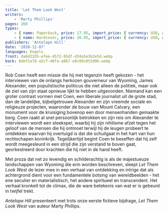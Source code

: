 ```yaml
---
title: 'Let Them Look West'
writers:
    - 'Marty Phillips'
pages: 268
types:
    - { name: Paperback, price: 17.95, import_price: { currency: USD, amount: 15.91 }, isbn: 978-1-953730-82-4 }
    - { name: Hardcover, price: 26.95, import_price: { currency: USD, amount: 0.0 }, isbn: 978-1-953730-78-7 }
publishers: 'Antelope Hill'
date: '2020-12-07'
languages: Engels
front: da6d2335-efee-4572-95df-d34a5e3b2e5d.webp
back: 8ebf2a7d-a2cf-48fa-a867-e8c09c853d9b.webp
---
```


Rob Coen heeft een missie die hij met tegenzin heeft gekozen - het interviewen van de onlangs herkozen gouverneur van Wyoming, James Alexander, een populistische politicus die niet alleen de politiek, maar ook de ziel van zijn staat opnieuw lijkt te hebben uitgevonden. Niemand kan een groter contrast vormen met Coen, een liberale journalist uit de grote stad, dan de landelijke, bijbelgetrouwe Alexander en zijn vreemde sociale en religieuze projecten, waaronder de bouw van Mount Calvary, een monument voor de kruisiging bovenop een door mensenhanden gemaakte berg. Coen raakt al snel persoonlijk betrokken en zijn reis om Alexander te interviewen wordt een steekspel, waarbij hij zijn nihilisme afzet tegen het geloof van de mensen die hij ontmoet terwijl hij de leugen probeert te ontdekken waarvan hij overtuigd is dat die schuilgaat in het hart van hun rechtschapen koninkrijk. Tegelijkertijd begint Coen te beseffen dat hij zelf wordt meegesleurd in een strijd die zijn verstand te boven gaat, georkestreerd door krachten die hij niet in de hand heeft.
 
Met proza dat net zo levendig en schilderachtig is als de majestueuze landschappen van Wyoming die erin worden beschreven, sleept *Let Them Look West* de lezer mee in een verhaal van ontdekking en intrige dat als achtergrond dient voor een fundamentele botsing van wereldbeelden - het ene seculier en materialistisch, het andere spiritueel en transcendent. Het verhaal kronkelt tot de climax, die de ware betekenis van wat er is gebeurd in twijfel trekt.
 
*Antelope Hill* presenteert met trots onze eerste fictieve bijdrage, *Let Them Look West* van auteur Marty Phillips.
